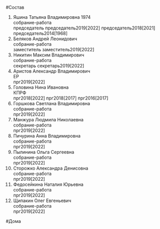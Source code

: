 #Состав  
1. Яшина Татьяна Владимировна 1974  
    собрание-работа  
    председатель председатель2019[2022] председатель2018[2021] председатель2014[1968]  
2. Беляков Андрей Леонидович  
    собрание-работа  
    заместитель заместитель2019[2022]  
3. Никитин Максим Владимирович  
    собрание-работа  
    секретарь секретарь2019[2022]  
4. Аристов Александр Владимирович  
    ЕР  
    прг2019[2022]  
5. Головина Нина Ивановна  
    КПРФ  
    прг2018[2022] прг2018[2017] прг2016[2017]  
6. Горшкова Светлана Владимировна  
    собрание-работа  
    прг2019[2022]  
7. Манжура Людмила Николаевна  
    собрание-работа  
    прг2019[2022]  
8. Пичурина Анна Владимировна  
    собрание-работа  
    прг2019[2022]  
9. Пылинина Ольга Сергеевна  
    собрание-работа  
    прг2019[2022]  
10. Сторожко Александра Денисовна  
    собрание-работа  
    прг2019[2022]  
11. Федосейкина Наталия Юрьевна  
    собрание-работа  
    прг2019[2022]  
12. Щипакин Олег Евгеньевич  
    собрание-работа  
    прг2019[2022]  

#Дома  
